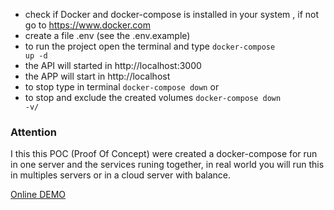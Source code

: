 - check if Docker and docker-compose is installed in your system , if not go to https://www.docker.com
- create a file .env (see the .env.example)
- to run the project open the terminal and type <code>docker-compose up -d</code>
- the API will started in http://localhost:3000
- the APP will start in http://localhost
- to stop  type in terminal <code>docker-compose down</code> or 
- to stop and exclude the created volumes <code>docker-compose down -v/</code>

### Attention
I this this POC (Proof Of Concept) were created a docker-compose for run in one server and the services
runing together, in real world you will run this in multiples servers or in a cloud server with balance.


[Online DEMO](https://chat.barcelos.dev)
